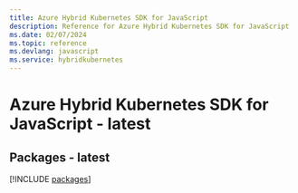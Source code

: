 ```yaml
---
title: Azure Hybrid Kubernetes SDK for JavaScript
description: Reference for Azure Hybrid Kubernetes SDK for JavaScript
ms.date: 02/07/2024
ms.topic: reference
ms.devlang: javascript
ms.service: hybridkubernetes
---
```

# Azure Hybrid Kubernetes SDK for JavaScript - latest
## Packages - latest
[!INCLUDE [packages](hybrid-kubernetes-index.md)]